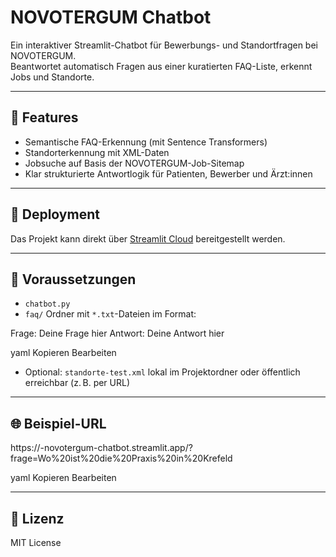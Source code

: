 # NOVOTERGUM Chatbot

Ein interaktiver Streamlit-Chatbot für Bewerbungs- und Standortfragen bei NOVOTERGUM.  
Beantwortet automatisch Fragen aus einer kuratierten FAQ-Liste, erkennt Jobs und Standorte.

---

## 🧠 Features

- Semantische FAQ-Erkennung (mit Sentence Transformers)
- Standorterkennung mit XML-Daten
- Jobsuche auf Basis der NOVOTERGUM-Job-Sitemap
- Klar strukturierte Antwortlogik für Patienten, Bewerber und Ärzt:innen

---

## 🚀 Deployment

Das Projekt kann direkt über [Streamlit Cloud](https://share.streamlit.io/deploy) bereitgestellt werden.

---

## 📂 Voraussetzungen

- `chatbot.py`
- `faq/` Ordner mit `*.txt`-Dateien im Format:

Frage: Deine Frage hier
Antwort: Deine Antwort hier

yaml
Kopieren
Bearbeiten

- Optional: `standorte-test.xml` lokal im Projektordner oder öffentlich erreichbar (z. B. per URL)

---

## 🌐 Beispiel-URL

https://<username>-novotergum-chatbot.streamlit.app/?frage=Wo%20ist%20die%20Praxis%20in%20Krefeld

yaml
Kopieren
Bearbeiten

---

## 📄 Lizenz

MIT License
